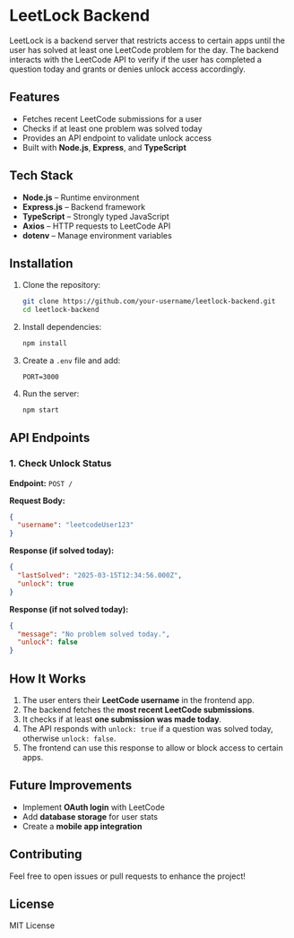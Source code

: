 # LeetLock Backend

LeetLock is a backend server that restricts access to certain apps until the user has solved at least one LeetCode problem for the day. The backend interacts with the LeetCode API to verify if the user has completed a question today and grants or denies unlock access accordingly.

## Features

- Fetches recent LeetCode submissions for a user
- Checks if at least one problem was solved today
- Provides an API endpoint to validate unlock access
- Built with **Node.js**, **Express**, and **TypeScript**

## Tech Stack

- **Node.js** – Runtime environment
- **Express.js** – Backend framework
- **TypeScript** – Strongly typed JavaScript
- **Axios** – HTTP requests to LeetCode API
- **dotenv** – Manage environment variables

## Installation

1. Clone the repository:

   ```sh
   git clone https://github.com/your-username/leetlock-backend.git
   cd leetlock-backend
   ```

2. Install dependencies:

   ```sh
   npm install
   ```

3. Create a `.env` file and add:

   ```env
   PORT=3000
   ```

4. Run the server:
   ```sh
   npm start
   ```

## API Endpoints

### 1. Check Unlock Status

**Endpoint:** `POST /`

**Request Body:**

```json
{
  "username": "leetcodeUser123"
}
```

**Response (if solved today):**

```json
{
  "lastSolved": "2025-03-15T12:34:56.000Z",
  "unlock": true
}
```

**Response (if not solved today):**

```json
{
  "message": "No problem solved today.",
  "unlock": false
}
```

## How It Works

1. The user enters their **LeetCode username** in the frontend app.
2. The backend fetches the **most recent LeetCode submissions**.
3. It checks if at least **one submission was made today**.
4. The API responds with `unlock: true` if a question was solved today, otherwise `unlock: false`.
5. The frontend can use this response to allow or block access to certain apps.

## Future Improvements

- Implement **OAuth login** with LeetCode
- Add **database storage** for user stats
- Create a **mobile app integration**

## Contributing

Feel free to open issues or pull requests to enhance the project!

## License

MIT License
